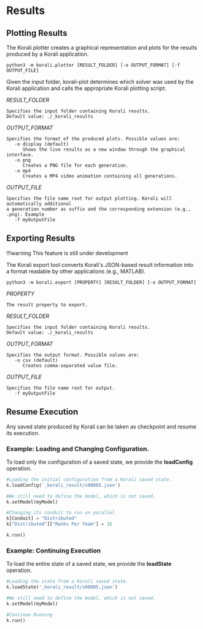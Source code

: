 # Results

## Plotting Results

The Korali plotter creates a graphical representation and plots for the results produced by a Korali application.

	python3 -m korali.plotter [RESULT_FOLDER] [-o OUTPUT_FORMAT] [-f OUTPUT_FILE]
		    
Given the input folder, korali-plot determines which solver was used by the
Korali application and calls the appropriate Korali plotting script:
 
*RESULT_FOLDER*

	Specifies the input folder containing Korali results.
	Default value: ./_korali_results

*OUTPUT_FORMAT*

	Specifies the format of the produced plots. Possible values are:
	   -o display (default)
		  Shows the live results as a new window through the graphical interface.
	   -o png
		  Creates a PNG file for each generation.
	   -o mp4 
		  Creates a MP4 video animation containing all generations.
		  
*OUTPUT_FILE*

	Specifies the file name root for output plotting. Korali will automatically additional
	a generation number as suffix and the corresponding extension (e.g., .png). Example
	   -f myOutputFile
	   
## Exporting Results

!!!warning
	This feature is still under development

The Korali export tool converts Korali's JSON-based result information into a format readable by other applications (e.g., MATLAB).

	python3 -m korali.export [PROPERTY] [RESULT_FOLDER] [-o OUTPUT_FORMAT]
		    
*PROPERTY*

	The result property to export.
	
*RESULT_FOLDER*

	Specifies the input folder containing Korali results.
	Default value: ./_korali_results

*OUTPUT_FORMAT*

	Specifies the output format. Possible values are:
	   -o csv (default)
		  Creates comma-separated value file.

*OUTPUT_FILE*

	Specifies the file name root for output.
	   -f myOutputFile
	   
## Resume Execution

Any saved state produced by Korali can be taken as checkpoint and resume its execution.

### Example: Loading and Changing Configuration.

To load only the configuration of a saved state, we provide the **loadConfig** operation.

```python
#Loading the initial configuration from a Korali saved state.
k.loadConfig('_korali_result/s00005.json')

#We still need to define the model, which is not saved.
k.setModel(myModel)

#Changing its conduit to run un parallel
k[Conduit] = "Distributed"
k["Distributed"]["Ranks Per Team"] = 16

k.run()
```

### Example: Continuing Execution

To load the entire state of a saved state, we provide the **loadState** operation.

```python
#Loading the state from a Korali saved state.
k.loadState('_korali_result/s00005.json')

#We still need to define the model, which is not saved.
k.setModel(myModel)

#Continue Running
k.run()
```